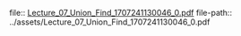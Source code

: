 file:: [Lecture_07_Union_Find_1707241130046_0.pdf](../assets/Lecture_07_Union_Find_1707241130046_0.pdf)
file-path:: ../assets/Lecture_07_Union_Find_1707241130046_0.pdf
